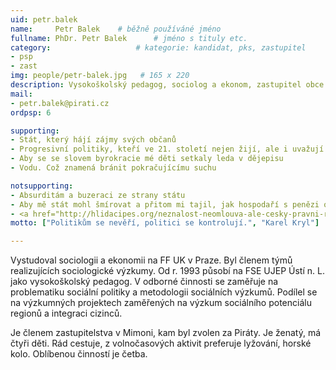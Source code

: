 ```yaml
---
uid: petr.balek
name:     Petr Balek  	# běžně používáné jméno
fullname: PhDr. Petr Balek  	# jméno s tituly etc.
category:                 	# kategorie: kandidat, pks, zastupitel
- psp
- zast
img: people/petr-balek.jpg   # 165 x 220
description: Vysokoškolský pedagog, sociolog a ekonom, zastupitel obce Mimoň za Piráty.           	# kratký popis, max 160 znaků
mail:
- petr.balek@pirati.cz
ordpsp: 6

supporting:
- Stát, který hájí zájmy svých občanů
- Progresivní politiky, kteří ve 21. století nejen žijí, ale i uvažují
- Aby se se slovem byrokracie mé děti setkaly leda v dějepisu
- Vodu. Což znamená bránit pokračujícímu suchu

notsupporting:
- Absurditám a buzeraci ze strany státu
- Aby mě stát mohl šmírovat a přitom mi tajil, jak hospodaří s penězi od lidí
- <a href="http://hlidacipes.org/neznalost-neomlouva-ale-cesky-pravni-rad-aktualne-obsahuje-kolem-2-milionu-pravnich-norem/" target="_blank">2.000.000 zákonům a právních norem</a>
motto: ["Politikům se nevěří, politici se kontrolují.", "Karel Kryl"]

---
```


Vystudoval sociologii a ekonomii na FF UK v Praze. Byl členem týmů realizujících sociologické výzkumy. Od r. 1993 působí na FSE UJEP Ústí n. L. jako vysokoškolský pedagog.
V odborné činnosti se zaměřuje na problematiku sociální politiky a metodologii sociálních výzkumů. Podílel se na výzkumných projektech zaměřených na výzkum sociálního potenciálu regionů a integraci cizinců.

Je členem zastupitelstva v Mimoni, kam byl zvolen za Piráty. Je ženatý, má čtyři děti. Rád cestuje, z volnočasových aktivit preferuje lyžování, horské kolo. Oblíbenou činností je četba.